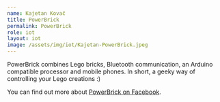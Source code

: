 ```yaml
---
name: Kajetan Kovač
title: PowerBrick
permalink: PowerBrick
role: iot
layout: iot
image: /assets/img/iot/Kajetan-PowerBrick.jpeg
---
```


PowerBrick combines Lego bricks, Bluetooth communication, an Arduino compatible processor and mobile phones. In short, a geeky way of controlling your Lego creations :)

You can find out more about [PowerBrick on Facebook](https://www.facebook.com/pages/PowerBrick/1527688857486287).